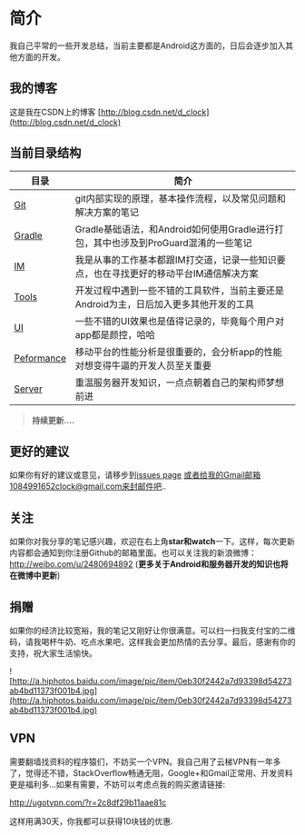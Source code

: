 # 简介

我自己平常的一些开发总结，当前主要都是Android这方面的，日后会逐步加入其他方面的开发。

## 我的博客

这是我在CSDN上的博客 [http://blog.csdn.net/d_clock](http://blog.csdn.net/d_clock)

## 当前目录结构

|	目录	|	简介		|
|-------|----------|
|	[Git](Git/)	|	git内部实现的原理，基本操作流程，以及常见问题和解决方案的笔记	|
|	[Gradle](Gradle/)	|	Gradle基础语法，和Android如何使用Gradle进行打包，其中也涉及到ProGuard混淆的一些笔记	|
|	[IM](IM/)	|	我是从事的工作基本都跟IM打交道，记录一些知识要点，也在寻找更好的移动平台IM通信解决方案	|
|	[Tools](Tools/)	|	开发过程中遇到一些不错的工具软件，当前主要还是Android为主，日后加入更多其他开发的工具	|
|	[UI](UI/)	|	一些不错的UI效果也是值得记录的，毕竟每个用户对app都是颜控，哈哈	|
|	[Peformance](Peformance/)	|	移动平台的性能分析是很重要的，会分析app的性能对想变得牛逼的开发人员至关重要	|
|	[Server](Server/)	|	重温服务器开发知识，一点点朝着自己的架构师梦想前进	|


>**持续更新....**

## 更好的建议

如果你有好的建议或意见，请移步到[issues page](https://github.com/D-clock/Doc/issues) 或者给我的Gmail邮箱1084991652clock@gmail.com来封邮件吧..

## 关注

如果你对我分享的笔记感兴趣，欢迎在右上角**star和watch**一下。这样，每次更新内容都会通知到你注册Github的邮箱里面。也可以关注我的新浪微博：http://weibo.com/u/2480694892 (**更多关于Android和服务器开发的知识也将在微博中更新**)

## 捐赠

如果你的经济比较宽裕，我的笔记又刚好让你很满意。可以扫一扫我支付宝的二维码，请我喝杯牛奶、吃点水果吧，这样我会更加热情的去分享。最后，感谢有你的支持，祝大家生活愉快。

![http://a.hiphotos.baidu.com/image/pic/item/0eb30f2442a7d93398d54273ab4bd11373f001b4.jpg](http://a.hiphotos.baidu.com/image/pic/item/0eb30f2442a7d93398d54273ab4bd11373f001b4.jpg)

## VPN

需要翻墙找资料的程序猿们，不妨买一个VPN。我自己用了云梯VPN有一年多了，觉得还不错，StackOverflow畅通无阻，Google+和Gmail正常用、开发资料更是福利多...如果有需要，不妨可以考虑点我的购买邀请链接:

http://ugotvpn.com/?r=2c8df29b11aae81c

这样用满30天，你我都可以获得10块钱的优惠.